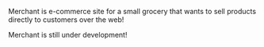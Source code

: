 Merchant is e-commerce site for a small grocery that wants to sell products directly to customers over the web!

Merchant is still under development!